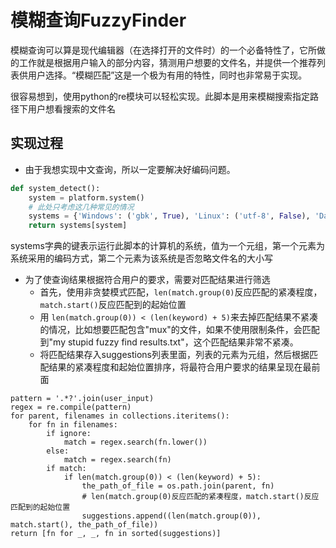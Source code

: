 # 模糊查询FuzzyFinder

模糊查询可以算是现代编辑器（在选择打开的文件时）的一个必备特性了，它所做的工作就是根据用户输入的部分内容，猜测用户想要的文件名，并提供一个推荐列表供用户选择。“模糊匹配”这是一个极为有用的特性，同时也非常易于实现。

很容易想到，使用python的re模块可以轻松实现。此脚本是用来模糊搜索指定路径下用户想看搜索的文件名

## 实现过程

* 由于我想实现中文查询，所以一定要解决好编码问题。
```python
def system_detect():
    system = platform.system()
    # 此处只考虑这几种常见的情况
    systems = {'Windows': ('gbk', True), 'Linux': ('utf-8', False), 'Darwin': ('utf-8', True)}
    return systems[system]
```
systems字典的键表示运行此脚本的计算机的系统，值为一个元组，第一个元素为系统采用的编码方式，第二个元素为该系统是否忽略文件名的大小写

* 为了使查询结果根据符合用户的要求，需要对匹配结果进行筛选
  * 首先，使用非贪婪模式匹配，`len(match.group(0)`反应匹配的紧凑程度，`match.start()`反应匹配到的起始位置
  * 用 `len(match.group(0)) < (len(keyword) + 5)`来去掉匹配结果不紧凑的情况，比如想要匹配包含"mux"的文件，如果不使用限制条件，会匹配到"my stupid fuzzy find results.txt"，这个匹配结果非常不紧凑。
  * 将匹配结果存入suggestions列表里面，列表的元素为元组，然后根据匹配结果的紧凑程度和起始位置排序，将最符合用户要求的结果呈现在最前面
```
pattern = '.*?'.join(user_input)
regex = re.compile(pattern)
for parent, filenames in collections.iteritems():
    for fn in filenames:
        if ignore:
            match = regex.search(fn.lower())
        else:
            match = regex.search(fn)
        if match:
            if len(match.group(0)) < (len(keyword) + 5):
                the_path_of_file = os.path.join(parent, fn)
                # len(match.group(0)反应匹配的紧凑程度，match.start()反应匹配到的起始位置
                suggestions.append((len(match.group(0)), match.start(), the_path_of_file))
return [fn for _, _, fn in sorted(suggestions)]
```